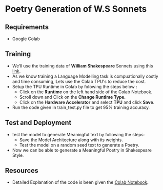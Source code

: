 # Poetry Generation of W.S Sonnets

## Requirements
- Google Colab

## Training
- We'll use the training data of **William Shakespeare** Sonnets using this [link](https://storage.googleapis.com/laurencemoroney-blog.appspot.com/sonnets.txt).
- As we know training a Language Modelling task is compuationally costly and time consuming, Lets use the Colab TPU's to reduce the cost.
- Setup the TPU Runtime in Colab by folowing the steps below :
  - Click on the **Runtime** on the left hand side of the Colab Notebook.
  - Scroll down and Click on the **Change Runtime Type**.
  - Click on the **Hardware Accelerator** and select **TPU** and click **Save**.
- Run the code given in train_test.py file to get 95% training accuracy.

## Test and Deployment
- test the model to generate Meaningful text by following the steps:
  - Save the Model Architecture along with its weights.
  - Test the model on a random seed text to generate a Poetry.
- Now we can be able to generate a Meaningful Poetry in Shakespeare Style.   
  
  
## Resources  
- Detailed Explanation of the code is been given the [Colab Notebook](https://colab.research.google.com/drive/1IHRuukShhjqIh-uBFYPcUqNXE_s5d30S#scrollTo=07QePX57qhuS).

   